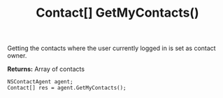 ﻿---
uid: crmscript_ref_NSContactAgent_GetMyContacts
title: Contact[] GetMyContacts()
intellisense: NSContactAgent.GetMyContacts
keywords: NSContactAgent, GetMyContacts
so.topic: reference
---

Getting the contacts where the user currently logged in is set as contact owner.


**Returns:** Array of contacts

```crmscript
NSContactAgent agent;
Contact[] res = agent.GetMyContacts();
```

